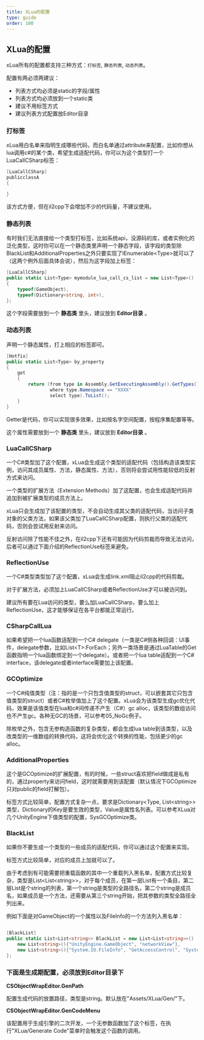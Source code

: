 ```yaml
---
title: XLua的配置
type: guide
order: 100
---
```


## XLua的配置

xLua所有的配置都支持三种方式：`打标签`, `静态列表`, `动态列表`。

配置有两必须两建议：

* 列表方式均必须是static的字段/属性
* 列表方式均必须放到一个static类
* 建议不用标签方式
* 建议列表方式配置放Editor目录

### 打标签

xLua用白名单来指明生成哪些代码，而白名单通过attribute来配置，比如你想从lua调用c#的某个类，希望生成适配代码，你可以为这个类型打一个LuaCallCSharp标签：

~~~csharp
[LuaCallCSharp]
publicclassA
{

}
~~~

该方式方便，但在il2cpp下会增加不少的代码量，不建议使用。

### 静态列表

有时我们无法直接给一个类型打标签，比如系统api，没源码的库，或者实例化的泛化类型，这时你可以在一个静态类里声明一个静态字段，该字段的类型除BlackList和AdditionalProperties之外只要实现了IEnumerable&lt;Type&gt;就可以了（这两个例外后面具体会说），然后为这字段加上标签：

~~~csharp
[LuaCallCSharp]
public static List<Type> mymodule_lua_call_cs_list = new List<Type>()
{
    typeof(GameObject),
    typeof(Dictionary<string, int>),
};
~~~

这个字段需要放到一个 **静态类** 里头，建议放到 **Editor目录** 。

### 动态列表

声明一个静态属性，打上相应的标签即可。

```csharp
[Hotfix]
public static List<Type> by_property
{
    get
    {
        return (from type in Assembly.GetExecutingAssembly().GetTypes()
                where type.Namespace == "XXXX"
                select type).ToList();
    }
}
```

Getter是代码，你可以实现很多效果，比如按名字空间配置，按程序集配置等等。

这个属性需要放到一个 **静态类** 里头，建议放到 **Editor目录** 。

### LuaCallCSharp

一个C#类型加了这个配置，xLua会生成这个类型的适配代码（包括构造该类型实例，访问其成员属性、方法，静态属性、方法），否则将会尝试用性能较低的反射方式来访问。

一个类型的扩展方法（Extension Methods）加了这配置，也会生成适配代码并追加到被扩展类型的成员方法上。

xLua只会生成加了该配置的类型，不会自动生成其父类的适配代码，当访问子类对象的父类方法，如果该父类加了LuaCallCSharp配置，则执行父类的适配代码，否则会尝试用反射来访问。

反射访问除了性能不佳之外，在il2cpp下还有可能因为代码剪裁而导致无法访问，后者可以通过下面介绍的ReflectionUse标签来避免。

### ReflectionUse

一个C#类型类型加了这个配置，xLua会生成link.xml阻止il2cpp的代码剪裁。

对于扩展方法，必须加上LuaCallCSharp或者ReflectionUse才可以被访问到。

建议所有要在Lua访问的类型，要么加LuaCallCSharp，要么加上ReflectionUse，这才能够保证在各平台都能正常运行。

### CSharpCallLua

如果希望把一个lua函数适配到一个C# delegate（一类是C#侧各种回调：UI事件，delegate参数，比如List&lt;T&gt;:ForEach；另外一类场景是通过LuaTable的Get函数指明一个lua函数绑定到一个delegate）。或者把一个lua table适配到一个C# interface，该delegate或者interface需要加上该配置。

### GCOptimize

一个C#纯值类型（注：指的是一个只包含值类型的struct，可以嵌套其它只包含值类型的struct）或者C#枚举值加上了这个配置。xLua会为该类型生成gc优化代码，效果是该值类型在lua和c#间传递不产生（C#）gc alloc，该类型的数组访问也不产生gc。各种无GC的场景，可以参考05\_NoGc例子。

除枚举之外，包含无参构造函数的复杂类型，都会生成lua table到该类型，以及改类型的一维数组的转换代码，这将会优化这个转换的性能，包括更少的gc alloc。

### AdditionalProperties

这个是GCOptimize的扩展配置，有的时候，一些struct喜欢把field做成是私有的，通过property来访问field，这时就需要用到该配置（默认情况下GCOptimize只对public的field打解包）。

标签方式比较简单，配置方式复杂一点，要求是Dictionary&lt;Type, List&lt;string&gt;&gt;类型，Dictionary的Key是要生效的类型，Value是属性名列表。可以参考XLua对几个UnityEngine下值类型的配置，SysGCOptimize类。

### BlackList

如果你不要生成一个类型的一些成员的适配代码，你可以通过这个配置来实现。

标签方式比较简单，对应的成员上加就可以了。

由于考虑到有可能需要把重载函数的其中一个重载列入黑名单，配置方式比较复杂，类型是List&lt;List&lt;string&gt;&gt;，对于每个成员，在第一层List有一个条目，第二层List是个string的列表，第一个string是类型的全路径名，第二个string是成员名，如果成员是一个方法，还需要从第三个string开始，把其参数的类型全路径全列出来。

例如下面是对GameObject的一个属性以及FileInfo的一个方法列入黑名单：

```csharp

[BlackList]
public static List<List<string>> BlackList = new List<List<string>>()  {
    new List<string>(){"UnityEngine.GameObject", "networkView"},
    new List<string>(){"System.IO.FileInfo", "GetAccessControl", "System.Security.AccessControl.AccessControlSections"},
};

```

### 下面是生成期配置，必须放到Editor目录下

**CSObjectWrapEditor.GenPath**

配置生成代码的放置路径，类型是string。默认放在&quot;Assets/XLua/Gen/&quot;下。

**CSObjectWrapEditor.GenCodeMenu**

该配置用于生成引擎的二次开发，一个无参数函数加了这个标签，在执行&quot;XLua/Generate Code&quot;菜单时会触发这个函数的调用。